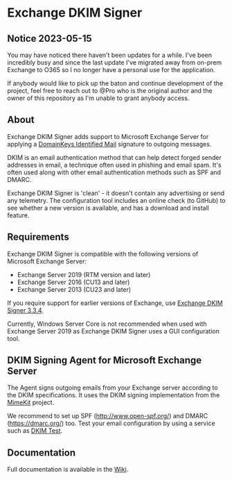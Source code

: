 ﻿# Exchange DKIM Signer

## Notice 2023-05-15

You may have noticed there haven't been updates for a while. I've been incredibly busy and since the last update I've migrated away from on-prem Exchange to O365 so I no longer have a personal use for the application.

If anybody would like to pick up the baton and continue development of the project, feel free to reach out to @Pro who is the original author and the owner of this repository as I'm unable to grant anybody access.

## About

Exchange DKIM Signer adds support to Microsoft Exchange Server for applying a [DomainKeys Identified Mail](https://en.wikipedia.org/wiki/DomainKeys_Identified_Mail) signature to outgoing messages.

DKIM is an email authentication method that can help detect forged sender addresses in email, a technique often used in phishing and email spam. It's often used along with other email authentication methods such as SPF and DMARC.

Exchange DKIM Signer is 'clean' - it doesn't contain any advertising or send any telemetry. The configuration tool includes an online check (to GitHub) to see whether a new version is available, and has a download and install feature.

## Requirements

Exchange DKIM Signer is compatible with the following versions of Microsoft Exchange Server:
* Exchange Server 2019 (RTM version and later)
* Exchange Server 2016 (CU13 and later)
* Exchange Server 2013 (CU23 and later)

If you require support for earlier versions of Exchange, use [Exchange DKIM Signer 3.3.4](https://github.com/Pro/dkim-exchange/releases/tag/v3.3.4).

Currently, Windows Server Core is not recommended when used with Exchange Server 2019 as Exchange DKIM Signer uses a GUI configuration tool.

## DKIM Signing Agent for Microsoft Exchange Server

The Agent signs outgoing emails from your Exchange server according to the DKIM specifications. It uses the DKIM signing implementation from the [MimeKit](http://www.mimekit.net/) project.

We recommend to set up SPF (http://www.open-spf.org/) and DMARC (https://dmarc.org/) too. Test your email configuration by using a service such as [DKIM Test](https://www.appmaildev.com/en/dkim).

## Documentation

Full documentation is available in the [Wiki](https://github.com/Pro/dkim-exchange/wiki).
